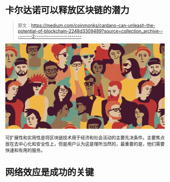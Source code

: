 # 卡尔达诺可以释放区块链的潜力

> 原文：<https://medium.com/coinmonks/cardano-can-unleash-the-potential-of-blockchain-2248d3309489?source=collection_archive---------2----------------------->

![](img/81b4b2cf1123b27bc548ad272849a7dc.png)

可扩展性和实用性是将区块链技术用于经济和社会活动的主要先决条件。主要焦点放在去中心化和安全性上，但是用户认为这是理所当然的，最重要的是，他们需要快速和有用的服务。

# 网络效应是成功的关键